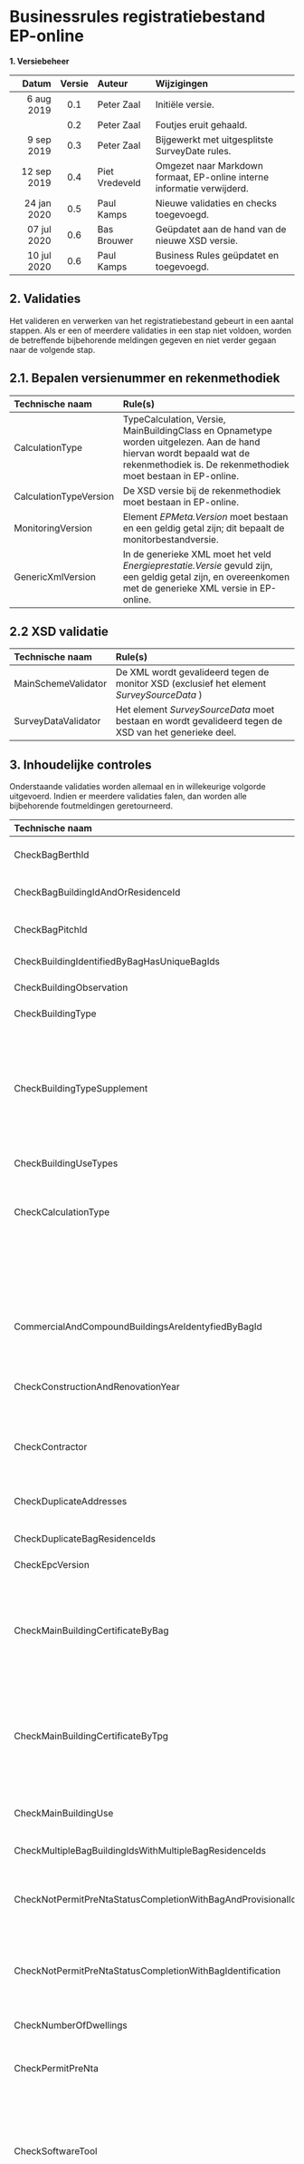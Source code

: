 # Businessrules registratiebestand EP-online

**1. Versiebeheer**

| Datum 		| Versie| Auteur  			| Wijzigingen
| ------------: |	:------------:			|	:------------	|	:-----------------------------------------------
|	6 aug 2019	|	0.1	|	Peter Zaal		|	Initiële versie.
|				|	0.2	|	Peter Zaal		|	Foutjes eruit gehaald.
|	9 sep 2019	|	0.3	|	Peter Zaal		|	Bijgewerkt met uitgesplitste SurveyDate rules.
|	12 sep 2019	|	0.4	|	Piet Vredeveld	|	Omgezet naar Markdown formaat, EP-online interne informatie verwijderd.
|	24 jan 2020	|	0.5 |	Paul Kamps		|	Nieuwe validaties en checks toegevoegd.
|	07 jul 2020 |	0.6 |	Bas Brouwer  	| Geüpdatet aan de hand van de nieuwe XSD versie.
|	10 jul 2020 |	0.6 |	Paul Kamps  	| Business Rules geüpdatet en toegevoegd.

## 2. Validaties
Het valideren en verwerken van het registratiebestand gebeurt in een aantal stappen. Als er een of meerdere validaties in een stap niet voldoen, worden de betreffende bijbehorende meldingen gegeven en niet verder gegaan naar de volgende stap.

## 2.1. Bepalen versienummer en rekenmethodiek
|	Technische naam				|	Rule(s)
|	:------------------------	| :---------------------------------------------------------------------------------------------------------------------------------------------------------------------------------
|	CalculationType				|	TypeCalculation, Versie, MainBuildingClass en Opnametype worden uitgelezen. Aan de hand hiervan wordt bepaald wat de rekenmethodiek is. De rekenmethodiek moet bestaan in EP-online.
|	CalculationTypeVersion		|	De XSD versie bij de rekenmethodiek moet bestaan in EP-online.
|	MonitoringVersion			|	Element *EPMeta.Version* moet bestaan en een geldig getal zijn; dit bepaalt de monitorbestandversie.
|	GenericXmlVersion			|	In de generieke XML moet het veld *Energieprestatie.Versie* gevuld zijn, een geldig getal zijn, en overeenkomen met de generieke XML versie in EP-online.

## 2.2 XSD validatie
| Technische naam		| Rule(s)
| :---------------------	| :-----------------------------------------------------------------------------------------------------
| MainSchemeValidator	| De XML wordt gevalideerd tegen de monitor XSD (exclusief het element *SurveySourceData* )
| SurveyDataValidator	| Het element *SurveySourceData* moet bestaan en wordt gevalideerd tegen de XSD van het generieke deel.

## 3. Inhoudelijke controles
Onderstaande validaties worden allemaal en in willekeurige volgorde uitgevoerd. Indien er meerdere validaties falen, dan worden alle bijbehorende foutmeldingen geretourneerd.

| Technische naam 	| Rule(s)
| :-------------------------------------------------------------	| :------------------------------------------------------------------------------------------------------------------------------------------------------------------------------------------------------------------------------------------------------------------------------------------------------------------------------------------------------------------------------------------------------------------------------------------------------------------------------------------------------------------------------------------------------------------------------------------------------------------------------------------------
|  CheckBagBerthId	|	BagResidenceId, BagBuildingId en BagPitchId mogen niet ingevuld zijn wanneer BagBerthId ingevuld is.
|  CheckBagBuildingIdAndOrResidenceId	|	BagPitchId en BagBerthId mogen niet ingevuld zijn wanneer BagResidenceId en/of BagBuildingId ingevuld is/zijn.
|  CheckBagPitchId	|	BagResidenceId, BagBuildingId en BagBerthId mogen niet ingevuld zijn wanneer BagPitchId ingevuld is.	
|  CheckBuildingIdentifiedByBagHasUniqueBagIds  	|  Alle pand-id's (BagBuildingId) mogen slecht één keer voorkomen in het bestand.
|  CheckBuildingObservation  	|  Opname heeft plaatsgevonden in het gebouw (BuildingObservation = Yes).
|  CheckBuildingType  	|  Bij woningbouw: bij elk gebouw moet het gebouwtype (BuildingCategory) ingevuld zijn. 
|	| Bij utiliteitsbouw: bij een gebouw mag zowel het gebouwtype (BuildingCategory) als het subtype (BuildingCategorySupplement) niet ingevuld zijn.
|  CheckBuildingTypeSupplement  	|  Alleen voor woningbouw: Voor gebouwtype (BuildingCategory) 7 moet het subtype (BuildingCategorySupplement) gevuld zijn en een waarde van 1 t/m 8 bevatten. 
|	| Bij andere gebouwtypes mag het subtype (BuildingCategorySupplement) niet gevuld zijn.
|  CheckBuildingUseTypes  	|  Alleen voor utiliteitsbouw: voor alle UseTypes (PrimaryUse en SecondaryUse's) moet het Percentage > 0 zijn en opgeteld tussen 0 en 100 (inclusief) liggen.
|  CheckCalculationType  	|  De rekenmethodiek (TypeCalculation) moet bestaan in EP-online, niet geblokkeerd zijn, en de gebouwklasse moet overeenkomen met de MainBuildingClass in de XML.
|	| NB: voor de NTA_8800 rekenmethodiek wordt deze door code door de webservice aangevuld met de indicatie basis/detailopname en indicatie woningbouw/utiliteitsbouw (in EP-online bestaan er dus 4 NTA-8800 rekenmethodieken).
|  CommercialAndCompoundBuildingsAreIdentyfiedByBagId  	|  Bij  utiliteitsbouw of bij een appartementencomplex (Scope = compound) mag geen enkel gebouw met alleen een adres (TPGIdentification) geïdentificeerd zijn (moet dus met VBO-Id(s) geïdentificeerd zijn).
|  CheckConstructionAndRenovationYear  	| Als de status niet "Aanvraag omgevingsvergunning" is, dan mogen het bouwjaar (ConstructionYear) en het jaar van renovatie (YearOfRenovation) niet in de toekomst liggen.
|  CheckContractor  	|  De contractor (degene die registreert) moet bestaan als gebruiker in EP-online, de rol contracthouder (CH) hebben en gemachtigd zijn voor registraties met de rekenmethodiek (TypeCalculation) in EP-online.
|  CheckDuplicateAddresses  	|  Alle adressen (ZipCode+Number+Extension+BuildingAnnotation uit TPGIdentification) mogen slechts één keer voorkomen in het bestand.
|  CheckDuplicateBagResidenceIds  	|  Alle verblijfsobjecten Id's (BagResidenceId) mogen slecht één keer voorkomen in het bestand.
|  CheckEpcVersion  	|  Het versienummer van het monitorbestand moet geldig zijn op moment van registratie.
|  CheckMainBuildingCertificateByBag  	|  Wanneer bij woningbouw voor het opnamegebouw (MainBuilding) een VBO-Id (BAGIdentification) is opgegeven en er referentiewoningen (ReferenceBuildingList) zijn meegegeven: indien er op de opnamedatum (SurveyDate) al een certificaat is voor het (eerste) VBO-Id van het opnamegebouw, dan moet het versienummer van dit certificaat gelijk of hoger zijn dan die in het registratiebestand.
|  CheckMainBuildingCertificateByTpg  	|  Wanneer bij woningbouw voor het opnamegebouw (MainBuilding) een adres (TPGIdentification) is opgegeven en er referentiewoningen (ReferenceBuildingList) zijn meegegeven: indien er op de opnamedatum (SurveyDate) al een certificaat is  voor het adres van het opnamegebouw, dan moet het versienummer van dit certificaat gelijk of hoger zijn dan die in het registratiebestand.
|  CheckMainBuildingUse  	|  Bij utiliteitsbouw moet het primaire gebruik (MainBuildingUse.PrimaryUse) zijn opgegeven. Bij woningbouw mag het primaire gebruik juist niet zijn opgegeven.
|  CheckMultipleBagBuildingIdsWithMultipleBagResidenceIds	| Bij meerdere Pand-Id’s mogen er niet meerdere VBO-Id’s opgegeven zijn.
|  CheckNotPermitPreNtaStatusCompletionWithBagAndProvisionalIdentification	|	Wanneer de buildingstatus ‘Oplevering’ is, de PermitPreNTA ‘False’ is en enkel de BAGIdentification is gevuld, dient er een overeenkomstige registratie met status 'vergunningsaanvraag' met BAGIdentification te worden gevonden.
|  CheckNotPermitPreNtaStatusCompletionWithBagIdentification	|	Wanneer de buildingstatus ‘Oplevering’ is, de PermitPreNTA ‘False’ is en zowel de BAGIdentification als de ProvisionalIdentification gevuld zijn, dient er een overeenkomstige registratie met status 'vergunningsaanvraag' met de ProvisionalId te worden gevonden.
|  CheckNumberOfDwellings  |  Het aantal wooneenheden (NumberOfDwellings) moet bij utiliteitsbouw 0 zijn en bij woningbouw 1 of hoger.
|  CheckPermitPreNta  |  Wanneer de buildingstatus ‘Oplevering’ is, de PermitPreNTA ‘True’ is dan moet de BAGIdentification worden gevuld en mag de ProvisionalIdentification niet zijn toegevoegd.
|  CheckSoftwareTool  |  De naam (VendorSoftwareKey) en versienummer (VendorSoftwareVersionId) van de softwaretool moet ingevuld zijn, bestaan als SoftwareTool in EP-online, en daar geldig (actief) zijn op datum van registratie (huidige datum). Het versienummer van het registratiebestand (Version) moet overeenkomen met de XSD versie van de softwaretool in EP-online. De gebruikte rekenmethodiek (TypeCalculation) moet geldig (aangevinkt) zijn bij de softwaretool in EP-online.
|  CheckStatusExistingMustHaveBagIdentifcationAndNotProvisionalIdentification |  Bij registratie met status 'bestaand' is het verplicht om subelement BAGIdentification op te nemen en mag subelement ProvisionalIdentification niet worden opgenomen.
|  CheckSurveyDate |  De opnamedatum (SurveyDate) moet binnen de registratie periode voor NTA labels liggen.
|  CheckSurveyDateHasValue  	|  De opnamedatum (SurveyDate) moet ingevuld zijn.
|  CheckSurveyDateNotInFuture |  De opnamedatum (SurveyDate) mag niet in de toekomst liggen.

## 4. BAG controle

Voor elk adres (VBO-id of PHT) wordt gecontroleerd of deze valide is. De validaties zijn afhankelijk of de identificatie d.m.v. een VBO-id en/of Pand-Id is (BAGIdentification is gevuld), d.m.v. een adres is (TPGIdentification is gevuld).

|  Situatie  	|  Rule(s)
|--------------------------------------------------------------------------------------- |:---------------------------------------------------------------------------------------------------------------------------------------------------------------------------------------------------------------------------------------------------------------------------------------------------------------------------------------------------------------------------------------
|  BagResultCheckAddressMustExistbyBag  |  De objecten (op basis van VBO-ID en evt. alle Pand-Id’s) moeten gevonden worden in de BAG.
|  BagResultCheckBagHasMatchingAddress  |  Het ingevulde TPGIdentification adres moet overeenkomen (op basis van adres) met het resultaat uit BAG op basis van de ingevulde BAGIdentification.
|  BagResultCheckValidateBuildingIds	|  De opgegeven Pand-Id’s dienen overeen te komen met de Pand-Id’s vanuit BAG.
|  BagResultCheckValidateResidenceIds	|  De opgegeven VBO-Id’s dienen overeen te komen met de VBO-Id’s vanuit BAG.

## 5. Controle op recenter certificaat

Voor elk gebouw wordt gecontroleerd dat er niet al een recenter certificaat aanwezig is op basis van 
- het opgegeven adres (in geval van identificatie d.m.v. TPGIdentification), of 
- het gevonden adres van het verblijfsobject via de BAG (in geval van identificatie d.m.v. BAGIdentification).

De controle wordt niet uitgevoerd voor dwangsomregistraties (dit zijn gewoonlijk juist registraties in het verleden door de oude eigenaar waarbij het niet uitmaakt of er al een recenter certificaat, bijvoorbeeld door de nieuw eigenaar, is geregistreerd).

|  Technische naam			|	Rule(s)
|	---------------------	|	:----------------------------------------------------------------------------------------------------------------------------------------------------------------------------
|	CheckNoneMoreRecent		|	Er mag geen PreNTA certificaat gevonden worden, op hetzelfde adres, die voldoet aan:
									-	‘Geldig tot’ ligt in de toekomst.
									-	‘Opnamedatum’ ligt na de opnamedatum (SurveyDate) uit het registratiebestand.
|							|	Er mag geen NTACompliant certificaat gevonden worden, op hetzelfde adres, die voldoet aan:
									-	‘Geldig tot’ ligt in de toekomst.
									-	'Opnamedatum’ ligt na de opnamedatum (SurveyDate) uit het registratiebestand.
									-	‘Scope’ heeft dezelfde waarde als ‘Scope’ uit het registratiebestand.
									-	‘Gebouwklasse’ heeft dezelfde waarde als ‘Gebouwklasse’ uit het registratiebestand.

## 6. Controle op de actie

Controle of de actie 'Toevoegen', 'Vervangen' of 'Uitbreiden' is toegestaan. Bij Uitbreiden wordt gekeken of de situatie 'Uitbreiden' of 'UitbreidenExtra' betreft en daarop de validaties uitgevoerd.

|  Actie  			|  Rule(s)
|------------------	|:---------------------------------------------------------------------------------------------------------------------------------------------------------------------------------------------------------------------------------------------------------------------------------------------------------------------------------------------------------------------------------------------------------------------------------------------------------------------------------------------------------------------------------------------------------------------------------------------------------------------------------------------------------------------------------------------------------------------------------------------------------------------------------------------------|
|	Toevoegen
|	|	Vergunningsaanvraag
|	|	|	Het is verplicht om minimaal subelement BAGIdentification of subelement ProvisionalIdentification op te nemen. Hierbij mag veld ProvisionalID niet zijn gevuld. Dit geldt voor alle gebouwen uit het registratiebestand.
|	|	Vergunningsaanvraag/Oplevering/bestaand
|	|	|	Op de opnamedatum (SurveyDate) mag er niet al een certificaat zijn met dezelfde scope en gebouwklasse, waarbij een adres overeenkomt met een adres van het opnamegebouw. 
|	Vervangen
|	|	Vergunningsaanvraag
|	|	|	Op de opnamedatum (SurveyDate) dient er al een certificaat te zijn met dezelfde scope en gebouwklasse, waarbij het ProvisionalId overeenkomt met het ProvisionalId van het opnamegebouw. 
Mocht er niks gevonden worden op basis van de ProvisionalIdentification dan wordt er gekeken of op basis van een adres een certificaat gevonden kan worden (zie status Oplevering/bestaand).
|	|	Oplevering/bestaand
|	|	|	Op de opnamedatum (SurveyDate) dient er al een certificaat te zijn met dezelfde scope en gebouwklasse, waarbij een adres overeenkomt met een adres van het opnamegebouw. 
|	|	Vergunningsaanvraag/Oplevering/bestaand
|	|	|	Wanneer er een certificaat gevonden is gelden de volgende regels:
De huidige datum moet in de geldigheidperiode liggen van het bestaande certificaat (tussen Opnamedatum en Geldig tot).
Aanvulende validaties (gelden niet voor Beheerders):
Het huidige certificaat moet geregistreerd zijn door de, huidige ingelogde, gebruiker van de EnergielabelApi.
De registratiedatum van het bestaande certificaat mag slechts een maximaal aantal dagen in het verleden liggen (a.d.h.v. EP-online stamgegevens Registreren - Vervangperiode in dagen), of de ingelogde gebruiker heeft de rol ‘Certificaat Vervanger’ en de verloopdatum van deze rol bij de gebruiker is ingevuld en nog niet verstreken.
|	Uitbreiden
|	|	Situatie met opnamegebouw o.b.v. adres:
|	|	|	Op de opnamedatum (SurveyDate) dient er al een opnamegebouw te bestaan met dezelfde scope en gebouwklasse, met minimaal dezelfde adressen van het opnamegebouw.
Op de opnamedatum (SurveyDate) dient er al een certificaat te zijn met dezelfde scope en gebouwklasse, waarbij een adres overeenkomt met een adres van het opnamegebouw. 
|	|	Situatie met opnamegebouw o.b.v. ProvisionalId:
|	|	|	Op de opnamedatum (SurveyDate) dient er al een opnamegebouw te bestaan met dezelfde scope en gebouwklasse, met minimaal dezelfde adressen van het opnamegebouw.
Op de opnamedatum (SurveyDate) dient er al een certificaat te zijn met dezelfde scope en gebouwklasse, waarbij een adres overeenkomt met een adres van het opnamegebouw. 
|	|	Geldt voor alle situaties:
|	|	|	De rekenmethodiek van het bestaande certificaat is gelijk aan die van het registratiebestand.
Er worden geen gebouwen toegevoegd die nog niet in het bestaande certificaat zitten, maar waarvoor wel al een ander certificaat bestaat.
Er zijn gebouwen in het registratiebestand die nog niet bij het bestaande certificaat aanwezig zijn.
|	UitbreidenExtra| **Dit is momenteel niet mogelijk vanuit de EnergielabelApi**
|	|	Situatie met opnamegebouw o.b.v. adres:
|	|	|	Op de opnamedatum (SurveyDate) dient er al een opnamegebouw te bestaan met dezelfde scope en gebouwklasse, met minimaal dezelfde adressen van het opnamegebouw.

Op de opnamedatum (SurveyDate) dient er al een certificaat te zijn met dezelfde scope en gebouwklasse, waarbij een adres overeenkomt met een adres van het opnamegebouw. 
|	|	Situatie met opnamegebouw o.b.v. ProvisionalId:
|	|	|	Op de opnamedatum (SurveyDate) dient er al een opnamegebouw te bestaan met dezelfde scope en gebouwklasse, met minimaal dezelfde adressen van het opnamegebouw.
Op de opnamedatum (SurveyDate) dient er al een certificaat te zijn met dezelfde scope en gebouwklasse, waarbij een adres overeenkomt met een adres van het opnamegebouw. 
|	|	Geldt voor alle situaties:
|	|	|	De rekenmethodiek van het bestaande certificaat is gelijk aan die van het registratiebestand.
Er worden wel gebouwen toegevoegd die nog niet in het bestaande certificaat zitten, maar waarvoor wel al een ander certificaat bestaat.
|  |  Situatie: Op de opnamedatum (SurveyDate) is er al een certificaat met dezelfde adressen van het opnamegebouw.